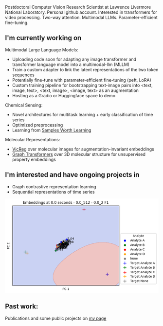 Postdoctoral Computer Vision Research Scientist at Lawrence Livermore National Laboratory. Personal github account. 
Interested in transformers for video processing. Two-way attention. Multimodal LLMs. Parameter-efficient fine-tuning.

## I'm currently working on

Multimodal Large Language Models:
- Uploading code soon for adapting any image transformer and transformer language model into a multimodal-llm (MLLM)
- Train a custom adapter to link the latent representations of the two token sequences
- Potentially fine-tune with parameter-efficient fine-tuning (peft, LoRA)
- Custom training pipeline for bootstrapping text-image pairs into <text, image, text>, <text, image>, <image, text> as an augmentation
- Hosting as a Gradio or Huggingface space to demo

Chemical Sensing:
- Novel architectures for multitask learning + early classification of time series
- Optimized preprocessing
- Learning from  [Samples Worth Learning](https://arxiv.org/abs/2107.02565)

Molecular Representations:
- [VicReg](https://arxiv.org/abs/2105.04906) over molecular images for augmentation-invariant embeddings
- [Graph Transformers](https://arxiv.org/abs/2007.02835) over 3D molecular structure for unsupervised property embeddings

## I'm interested and have ongoing projects in
- Graph contrastive representation learning
- Sequential representations of time series

![ChemTime Representation](visuals/pca_t_svc.gif)



## Past work:
Publications and some public projects on [my page](https://alexander-moore.github.io/)

<!--
**alexander-moore/alexander-moore** is a ✨ _special_ ✨ repository because its `README.md` (this file) appears on your GitHub profile.

Here are some ideas to get you started:
//%[ChemTime Metric](visuals/pair_dist_tar_dist.gif)

- 🔭 I’m currently working on ...
- 🌱 I’m currently learning ...
- 👯 I’m looking to collaborate on ...
- 🤔 I’m looking for help with ...
- 💬 Ask me about ...
- 📫 How to reach me: ...
- 😄 Pronouns: ...
- ⚡ Fun fact: ...
-->
